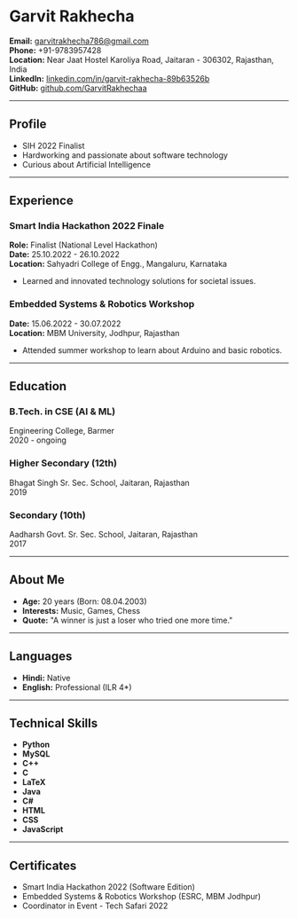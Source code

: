 # Garvit Rakhecha

**Email:** garvitrakhecha786@gmail.com  
**Phone:** +91-9783957428  
**Location:** Near Jaat Hostel Karoliya Road, Jaitaran - 306302, Rajasthan, India  
**LinkedIn:** [linkedin.com/in/garvit-rakhecha-89b63526b](https://www.linkedin.com/in/garvit-rakhecha-89b63526b)  
**GitHub:** [github.com/GarvitRakhechaa](https://github.com/GarvitRakhechaa)

---

## Profile

- SIH 2022 Finalist  
- Hardworking and passionate about software technology  
- Curious about Artificial Intelligence

---

## Experience

### Smart India Hackathon 2022 Finale
**Role:** Finalist (National Level Hackathon)  
**Date:** 25.10.2022 - 26.10.2022  
**Location:** Sahyadri College of Engg., Mangaluru, Karnataka  
- Learned and innovated technology solutions for societal issues.

### Embedded Systems & Robotics Workshop
**Date:** 15.06.2022 - 30.07.2022  
**Location:** MBM University, Jodhpur, Rajasthan  
- Attended summer workshop to learn about Arduino and basic robotics.

---

## Education

### B.Tech. in CSE (AI & ML)
Engineering College, Barmer  
2020 - ongoing

### Higher Secondary (12th)
Bhagat Singh Sr. Sec. School, Jaitaran, Rajasthan  
2019

### Secondary (10th)
Aadharsh Govt. Sr. Sec. School, Jaitaran, Rajasthan  
2017

---

## About Me

- **Age:** 20 years (Born: 08.04.2003)
- **Interests:** Music, Games, Chess
- **Quote:** "A winner is just a loser who tried one more time."

---

## Languages

- **Hindi:** Native
- **English:** Professional (ILR 4*)

---

## Technical Skills

- **Python**  
- **MySQL**  
- **C++**  
- **C**  
- **LaTeX**  
- **Java**  
- **C#**  
- **HTML**  
- **CSS**  
- **JavaScript**

---

## Certificates

- Smart India Hackathon 2022 (Software Edition)
- Embedded Systems & Robotics Workshop (ESRC, MBM Jodhpur)
- Coordinator in Event - Tech Safari 2022
